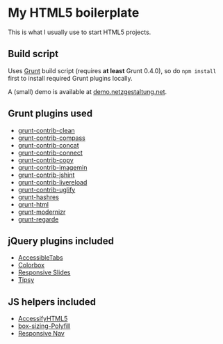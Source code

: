 # My HTML5 boilerplate

This is what I usually use to start HTML5 projects.

## Build script

Uses [Grunt](http://gruntjs.com) build script (requires **at least** Grunt 0.4.0), so do `npm install` first to install required Grunt plugins locally.

A (small) demo is available at [demo.netzgestaltung.net](http://demo.netzgestaltung.net).

## Grunt plugins used

* [grunt-contrib-clean](https://npmjs.org/package/grunt-contrib-clean)
* [grunt-contrib-compass](https://npmjs.org/package/grunt-contrib-compass)
* [grunt-contrib-concat](https://npmjs.org/package/grunt-contrib-concat)
* [grunt-contrib-connect](https://npmjs.org/package/grunt-contrib-connect)
* [grunt-contrib-copy](https://npmjs.org/package/grunt-contrib-copy)
* [grunt-contrib-imagemin](https://npmjs.org/package/grunt-contrib-imagemin)
* [grunt-contrib-jshint](https://npmjs.org/package/grunt-contrib-jshint)
* [grunt-contrib-livereload](https://npmjs.org/package/grunt-contrib-livereload)
* [grunt-contrib-uglify](https://npmjs.org/package/grunt-contrib-uglify)
* [grunt-hashres](https://npmjs.org/package/grunt-hashres)
* [grunt-html](https://npmjs.org/package/grunt-html)
* [grunt-modernizr](https://npmjs.org/package/grunt-modernizr)
* [grunt-regarde](https://github.com/yeoman/grunt-regarde)

## jQuery plugins included

* [AccessibleTabs](https://github.com/ginader/Accessible-Tabs)
* [Colorbox](https://github.com/jackmoore/colorbox)
* [Responsive Slides](https://github.com/viljamis/ResponsiveSlides.js)
* [Tipsy](https://github.com/jaz303/tipsy)

## JS helpers included

* [AccessifyHTML5](https://github.com/yatil/accessifyhtml5.js)
* [box-sizing-Polyfill](https://github.com/Schepp/box-sizing-polyfill)
* [Responsive Nav](https://github.com/viljamis/responsive-nav.js)
